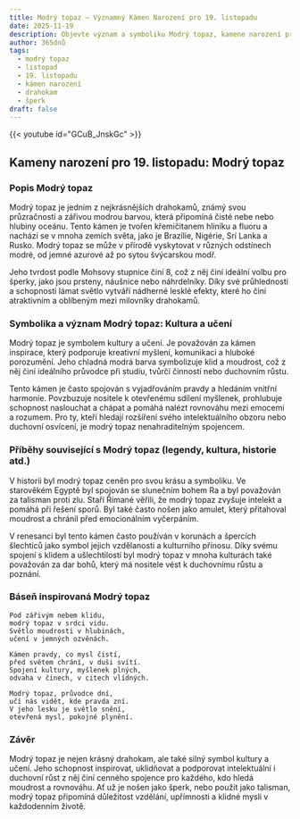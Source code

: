 ```yaml
---
title: Modrý topaz – Významný Kámen Narození pro 19. listopadu
date: 2025-11-19
description: Objevte význam a symboliku Modrý topaz, kamene narození pro 19. listopadu, který symbolizuje Kultura a učení. Přečtěte si legendy a inspirující příběhy.
author: 365dnů
tags:
  - modrý topaz
  - listopad
  - 19. listopadu
  - kámen narození
  - drahokam
  - šperk
draft: false
---
```


{{< youtube id="GCuB_JnskGc" >}}

## Kameny narození pro 19. listopadu: Modrý topaz

### Popis Modrý topaz

Modrý topaz je jedním z nejkrásnějších drahokamů, známý svou průzračností a zářivou modrou barvou, která připomíná čisté nebe nebo hlubiny oceánu. Tento kámen je tvořen křemičitanem hliníku a fluoru a nachází se v mnoha zemích světa, jako je Brazílie, Nigérie, Srí Lanka a Rusko. Modrý topaz se může v přírodě vyskytovat v různých odstínech modré, od jemné azurové až po sytou švýcarskou modř.

Jeho tvrdost podle Mohsovy stupnice činí 8, což z něj činí ideální volbu pro šperky, jako jsou prsteny, náušnice nebo náhrdelníky. Díky své průhlednosti a schopnosti lámat světlo vytváří nádherné lesklé efekty, které ho činí atraktivním a oblíbeným mezi milovníky drahokamů.

### Symbolika a význam Modrý topaz: Kultura a učení

Modrý topaz je symbolem kultury a učení. Je považován za kámen inspirace, který podporuje kreativní myšlení, komunikaci a hluboké porozumění. Jeho chladná modrá barva symbolizuje klid a moudrost, což z něj činí ideálního průvodce při studiu, tvůrčí činnosti nebo duchovním růstu.

Tento kámen je často spojován s vyjadřováním pravdy a hledáním vnitřní harmonie. Povzbuzuje nositele k otevřenému sdílení myšlenek, prohlubuje schopnost naslouchat a chápat a pomáhá nalézt rovnováhu mezi emocemi a rozumem. Pro ty, kteří hledají rozšíření svého intelektuálního obzoru nebo duchovní osvícení, je modrý topaz nenahraditelným spojencem.

### Příběhy související s Modrý topaz (legendy, kultura, historie atd.)

V historii byl modrý topaz ceněn pro svou krásu a symboliku. Ve starověkém Egyptě byl spojován se slunečním bohem Ra a byl považován za talisman proti zlu. Staří Římané věřili, že modrý topaz zvyšuje intelekt a pomáhá při řešení sporů. Byl také často nošen jako amulet, který přitahoval moudrost a chránil před emocionálním vyčerpáním.

V renesanci byl tento kámen často používán v korunách a špercích šlechticů jako symbol jejich vzdělanosti a kulturního přínosu. Díky svému spojení s klidem a ušlechtilostí byl modrý topaz v mnoha kulturách také považován za dar bohů, který má nositele vést k duchovnímu růstu a poznání.

### Báseň inspirovaná Modrý topaz

```
Pod zářivým nebem klidu,  
modrý topaz v srdci vidu.  
Světlo moudrosti v hlubinách,  
učení v jemných ozvěnách.

Kámen pravdy, co mysl čistí,  
před světem chrání, v duši svítí.  
Spojení kultury, myšlenek plných,  
odvaha v činech, v citech vlídných.

Modrý topaz, průvodce dní,  
učí nás vidět, kde pravda zní.  
V jeho lesku je světlo snění,  
otevřená mysl, pokojné plynění.
```

### Závěr

Modrý topaz je nejen krásný drahokam, ale také silný symbol kultury a učení. Jeho schopnost inspirovat, uklidňovat a podporovat intelektuální i duchovní růst z něj činí cenného spojence pro každého, kdo hledá moudrost a rovnováhu. Ať už je nošen jako šperk, nebo použit jako talisman, modrý topaz připomíná důležitost vzdělání, upřímnosti a klidné mysli v každodenním životě.